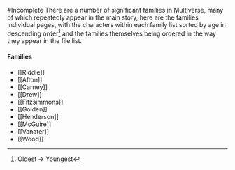 #Incomplete 
There are a number of significant families in Multiverse, many of which repeatedly appear in the main story, here are the families individual pages, with the characters within each family list sorted by age in descending order[^1] and the families themselves being ordered in the way they appear in the file list.

#### Families
- [[Riddle]]
- [[Afton]]
- [[Carney]]
- [[Drew]]
- [[Fitzsimmons]]
- [[Golden]]
- [[Henderson]]
- [[McGuire]]
- [[Vanater]]
- [[Wood]]

[^1]: Oldest -> Youngest
